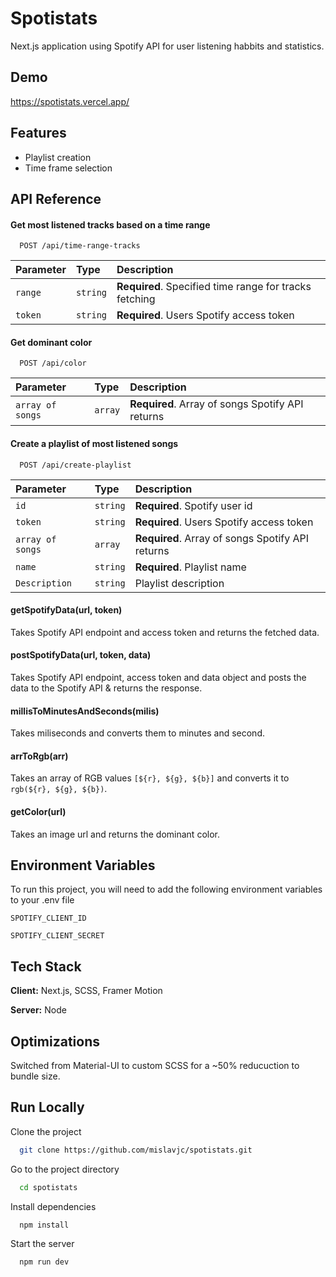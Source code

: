 
# Spotistats

Next.js application using Spotify API for user listening habbits and statistics.


## Demo

https://spotistats.vercel.app/

  
## Features

- Playlist creation
- Time frame selection

  
## API Reference

#### Get most listened tracks based on a time range

```http
  POST /api/time-range-tracks
```

| Parameter | Type     | Description                       |
| :-------- | :------- | :-------------------------------- |
| `range`      | `string` | **Required**. Specified time range for tracks fetching |
| `token`      | `string` | **Required**. Users Spotify access token |

#### Get dominant color

```http
  POST /api/color
```

| Parameter | Type     | Description                |
| :-------- | :------- | :------------------------- |
| `array of songs` | `array` | **Required**. Array of songs Spotify API returns |

#### Create a playlist of most listened songs

```http
  POST /api/create-playlist
```

| Parameter | Type     | Description                |
| :-------- | :------- | :------------------------- |
| `id` | `string` | **Required**. Spotify user id |
| `token` | `string` | **Required**. Users Spotify access token |
| `array of songs` | `array` | **Required**. Array of songs Spotify API returns |
| `name` | `string` | **Required**. Playlist name |
| `Description` | `string` | Playlist description |




#### getSpotifyData(url, token)

Takes Spotify API endpoint and access token and returns the fetched data.

#### postSpotifyData(url, token, data)

Takes Spotify API endpoint, access token and data object and posts the data to the Spotify API 
& returns the response.

#### millisToMinutesAndSeconds(milis)

Takes miliseconds and converts them to minutes and second. 

#### arrToRgb(arr)

Takes an array of RGB values `[${r}, ${g}, ${b}]` and converts it to `rgb(${r}, ${g}, ${b})`.

#### getColor(url)

Takes an image url and returns the dominant color. 


## Environment Variables

To run this project, you will need to add the following environment variables to your .env file

`SPOTIFY_CLIENT_ID`

`SPOTIFY_CLIENT_SECRET`

  
## Tech Stack

**Client:** Next.js, SCSS, Framer Motion

**Server:** Node


## Optimizations

Switched from Material-UI to custom SCSS for a ~50% reducuction to bundle size.
## Run Locally

Clone the project

```bash
  git clone https://github.com/mislavjc/spotistats.git
```

Go to the project directory

```bash
  cd spotistats
```

Install dependencies

```bash
  npm install
```

Start the server

```bash
  npm run dev
```

  